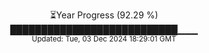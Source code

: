 <p align="center">
⏳Year Progress (92.29 %) <br>
███████████████████████████▁▁▁ <br>
<sub>Updated: Tue, 03 Dec 2024 18:29:01 GMT</sub>
</p>

